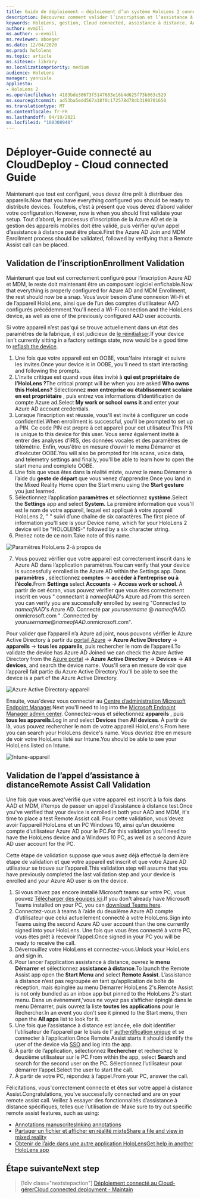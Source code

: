 ```yaml
---
title: Guide de déploiement – déploiement d’un système HoloLens 2 connecté au Cloud à grande échelle avec l’assistance à distance-déployer
description: Découvrez comment valider l’inscription et l’assistance à distance pour les appareils HoloLens sur un réseau connecté au Cloud.
keywords: HoloLens, gestion, Cloud connected, assistance à distance, AAD, Azure AD, MDM, gestion des appareils mobiles
author: evmill
ms.author: v-evmill
ms.reviewer: aboeger
ms.date: 12/04/2020
ms.prod: hololens
ms.topic: article
ms.sitesec: library
ms.localizationpriority: medium
audience: HoloLens
manager: yannisle
appliesto:
- HoloLens 2
ms.openlocfilehash: 4183bde30673f5147683e16b4d625f73b063c529
ms.sourcegitcommit: ad53ba5edd567a18f0c172578d78db3190701650
ms.translationtype: MT
ms.contentlocale: fr-FR
ms.lasthandoff: 04/19/2021
ms.locfileid: "108308940"
---
```

# <a name="deploy---cloud-connected-guide"></a><span data-ttu-id="d175f-104">Déployer-Guide connecté au Cloud</span><span class="sxs-lookup"><span data-stu-id="d175f-104">Deploy - Cloud connected Guide</span></span>

<span data-ttu-id="d175f-105">Maintenant que tout est configuré, vous devez être prêt à distribuer des appareils.</span><span class="sxs-lookup"><span data-stu-id="d175f-105">Now that you have everything configured you should be ready to distribute devices.</span></span> <span data-ttu-id="d175f-106">Toutefois, c’est à présent que vous devez d’abord valider votre configuration.</span><span class="sxs-lookup"><span data-stu-id="d175f-106">However, now is when you should first validate your setup.</span></span> <span data-ttu-id="d175f-107">Tout d’abord, le processus d’inscription de la Azure AD et de la gestion des appareils mobiles doit être validé, puis vérifier qu’un appel d’assistance à distance peut être placé.</span><span class="sxs-lookup"><span data-stu-id="d175f-107">First the Azure AD Join and MDM Enrollment process should be validated, followed by verifying that a Remote Assist call can be placed.</span></span>

## <a name="enrollment-validation"></a><span data-ttu-id="d175f-108">Validation de l’inscription</span><span class="sxs-lookup"><span data-stu-id="d175f-108">Enrollment Validation</span></span>

<span data-ttu-id="d175f-109">Maintenant que tout est correctement configuré pour l’inscription Azure AD et MDM, le reste doit maintenant être un composant logiciel enfichable.</span><span class="sxs-lookup"><span data-stu-id="d175f-109">Now that everything is properly configured for Azure AD and MDM Enrollment, the rest should now be a snap.</span></span> <span data-ttu-id="d175f-110">Vous&#39;avoir besoin d’une connexion Wi-Fi et de l’appareil HoloLens, ainsi que de l’un des comptes d’utilisateur AAD configurés précédemment.</span><span class="sxs-lookup"><span data-stu-id="d175f-110">You&#39;ll need a Wi-Fi connection and the HoloLens device, as well as one of the previously configured AAD user accounts.</span></span>

<span data-ttu-id="d175f-111">Si votre appareil n’est pas&#39;qui se trouve actuellement dans un état des paramètres de la fabrique, il est judicieux de [le réinitialiser](https://docs.microsoft.com/hololens/hololens-recovery#clean-reflash-the-device).</span><span class="sxs-lookup"><span data-stu-id="d175f-111">If your device isn&#39;t currently sitting in a factory settings state, now would be a good time to [reflash the device](https://docs.microsoft.com/hololens/hololens-recovery#clean-reflash-the-device).</span></span>

1. <span data-ttu-id="d175f-112">Une fois que votre appareil est en OOBE, vous&#39;faire interagir et suivre les invites.</span><span class="sxs-lookup"><span data-stu-id="d175f-112">Once your device is in OOBE, you&#39;ll need to start interacting and following the prompts.</span></span> 
1. <span data-ttu-id="d175f-113">L’invite critique est quand vous êtes invité à **qui est propriétaire de l’HoloLens ?**</span><span class="sxs-lookup"><span data-stu-id="d175f-113">The critical prompt will be when you are asked **Who owns this HoloLens?**</span></span> <span data-ttu-id="d175f-114">Sélectionnez **mon entreprise ou établissement scolaire en est propriétaire** , puis entrez vos informations d’identification de compte Azure ad.</span><span class="sxs-lookup"><span data-stu-id="d175f-114">Select **My work or school owns it** and enter your Azure AD account credentials.</span></span>
1. <span data-ttu-id="d175f-115">Lorsque l’inscription est réussie, vous&#39;ll est invité à configurer un code confidentiel.</span><span class="sxs-lookup"><span data-stu-id="d175f-115">When enrollment is successful, you&#39;ll be prompted to set up a PIN.</span></span> <span data-ttu-id="d175f-116">Ce code PIN est propre à cet appareil pour cet utilisateur.</span><span class="sxs-lookup"><span data-stu-id="d175f-116">This PIN is unique to this device for this user.</span></span> <span data-ttu-id="d175f-117">Vous serez également invité à entrer des analyses d’IRIS, des données vocales et des paramètres de télémétrie. Enfin, vous&#39;être en mesure d’ouvrir le menu Démarrer et d’exécuter OOBE.</span><span class="sxs-lookup"><span data-stu-id="d175f-117">You will also be prompted for Iris scans, voice data, and telemetry settings and finally, you&#39;ll be able to learn how to open the start menu and complete OOBE.</span></span>
1. <span data-ttu-id="d175f-118">Une fois que vous êtes dans la réalité mixte, ouvrez le menu Démarrer à l’aide du **geste de départ** que vous venez d’apprendre.</span><span class="sxs-lookup"><span data-stu-id="d175f-118">Once you land in the Mixed Reality Home open the Start menu using the **Start gesture** you just learned.</span></span>
1. <span data-ttu-id="d175f-119">Sélectionnez l’application **paramètres** et sélectionnez **système.**</span><span class="sxs-lookup"><span data-stu-id="d175f-119">Select the **Settings** app and select **System.**</span></span> <span data-ttu-id="d175f-120">La première information que vous&#39;ll est le nom de votre appareil, lequel est appliqué à votre appareil HoloLens 2, &quot; &quot; suivi d’une chaîne de six caractères.</span><span class="sxs-lookup"><span data-stu-id="d175f-120">The first piece of information you&#39;ll see is your Device name, which for your HoloLens 2 device will be &quot;HOLOLENS-&quot; followed by a six character string.</span></span>
1. <span data-ttu-id="d175f-121">Prenez note de ce nom.</span><span class="sxs-lookup"><span data-stu-id="d175f-121">Take note of this name.</span></span>

![Paramètres HoloLens 2-à propos de](./images/hololens2-settings-about.jpg)

7. <span data-ttu-id="d175f-123">Vous pouvez vérifier que votre appareil est correctement inscrit dans le Azure AD dans l’application paramètres.</span><span class="sxs-lookup"><span data-stu-id="d175f-123">You can verify that your device is successfully enrolled in the Azure AD within the Settings app.</span></span> <span data-ttu-id="d175f-124">Dans **paramètres** , sélectionnez **comptes**  ->  **accéder à l’entreprise ou à l’école**.</span><span class="sxs-lookup"><span data-stu-id="d175f-124">From **Settings** select **Accounts** -> **Access work or school**.</span></span> <span data-ttu-id="d175f-125">À partir de cet écran, vous pouvez vérifier que vous êtes correctement inscrit en vous &quot; connectant à _nameofAAD_&#39;s Azure ad.</span><span class="sxs-lookup"><span data-stu-id="d175f-125">From this screen you can verify you are successfully enrolled by seeing &quot;Connected to _nameofAAD_&#39;s Azure AD.</span></span> <span data-ttu-id="d175f-126">Connecté par _yourusername_ @ _nameofAAD_. onmicrosoft.com &quot; .</span><span class="sxs-lookup"><span data-stu-id="d175f-126">Connected by _yourusername_@_nameofAAD_.onmicrosoft.com&quot;.</span></span>


<span data-ttu-id="d175f-127">Pour valider que l’appareil n’a Azure ad joint, nous pouvons vérifier le Azure Active Directory à partir du [portail Azure](https://portal.azure.com/#home)  ->  **Azure Active Directory**  ->  **appareils**  ->  **tous les appareils**, puis rechercher le nom de l’appareil.</span><span class="sxs-lookup"><span data-stu-id="d175f-127">To validate the device has Azure AD Joined we can check the Azure Active Directory from the [Azure portal](https://portal.azure.com/#home) -> **Azure Active Directory** -> **Devices** -> **All devices**, and search the device name.</span></span> <span data-ttu-id="d175f-128">Vous&#39;ll sera en mesure de voir que l’appareil fait partie du Azure Active Directory.</span><span class="sxs-lookup"><span data-stu-id="d175f-128">You&#39;ll be able to see the device is a part of the Azure Active Directory.</span></span>


![Azure Active Directory-appareil](./images/aad-enrollment.png)

<span data-ttu-id="d175f-130">Ensuite, vous&#39;devez vous connecter au [Centre d’administration Microsoft Endpoint Manager](https://endpoint.microsoft.com/#home).</span><span class="sxs-lookup"><span data-stu-id="d175f-130">Next you&#39;ll need to log into the [Microsoft Endpoint Manager admin center](https://endpoint.microsoft.com/#home).</span></span> <span data-ttu-id="d175f-131">Connectez-vous et sélectionnez **appareils** , puis **tous les appareils**.</span><span class="sxs-lookup"><span data-stu-id="d175f-131">Log in and select **Devices** then **All devices**.</span></span> <span data-ttu-id="d175f-132">À partir de là, vous pouvez rechercher le nom de votre appareil HoloLens&#39;s.</span><span class="sxs-lookup"><span data-stu-id="d175f-132">From here you can search your HoloLens device&#39;s name.</span></span> <span data-ttu-id="d175f-133">Vous devriez être en mesure de voir votre HoloLens listé sur Intune.</span><span class="sxs-lookup"><span data-stu-id="d175f-133">You should be able to see your HoloLens listed on Intune.</span></span>

![Intune-appareil](./images/endpoint-all-devices-enrolled.png)

## <a name="remote-assist-call-validation"></a><span data-ttu-id="d175f-135">Validation de l’appel d’assistance à distance</span><span class="sxs-lookup"><span data-stu-id="d175f-135">Remote Assist Call Validation</span></span>

<span data-ttu-id="d175f-136">Une fois que vous avez&#39;vérifié que votre appareil est inscrit à la fois dans AAD et MDM, il&#39;temps de passer un appel d’assistance à distance test.</span><span class="sxs-lookup"><span data-stu-id="d175f-136">Once you&#39;ve verified that your device is enrolled in both your AAD and MDM, it&#39;s time to place a test Remote Assist call.</span></span> <span data-ttu-id="d175f-137">Pour cette validation, vous&#39;devez avoir l’appareil HoloLens et un PC Windows 10, ainsi qu’un deuxième compte d’utilisateur Azure AD pour le PC.</span><span class="sxs-lookup"><span data-stu-id="d175f-137">For this validation you&#39;ll need to have the HoloLens device and a Windows 10 PC, as well as a second Azure AD user account for the PC.</span></span>

<span data-ttu-id="d175f-138">Cette étape de validation suppose que vous avez déjà effectué la dernière étape de validation et que votre appareil est inscrit et que votre Azure AD utilisateur se trouve sur l’appareil.</span><span class="sxs-lookup"><span data-stu-id="d175f-138">This validation step will assume that you have previously completed the last validation step and your device is enrolled and your Azure AD user is on the device.</span></span>


1. <span data-ttu-id="d175f-139">Si vous n’avez pas encore installé Microsoft teams sur votre PC, vous pouvez [Télécharger des équipes ici](https://www.microsoft.com/microsoft-365/microsoft-teams/download-app).</span><span class="sxs-lookup"><span data-stu-id="d175f-139">If you don't already have Microsoft Teams installed on your PC, you can [download Teams here](https://www.microsoft.com/microsoft-365/microsoft-teams/download-app).</span></span>
2. <span data-ttu-id="d175f-140">Connectez-vous à teams à l’aide du deuxième Azure AD compte d’utilisateur que celui actuellement connecté à votre HoloLens.</span><span class="sxs-lookup"><span data-stu-id="d175f-140">Sign into Teams using the second  Azure AD user account than the one currently signed into your HoloLens.</span></span> <span data-ttu-id="d175f-141">Une fois que vous êtes connecté à votre PC, vous êtes prêt à recevoir l’appel.</span><span class="sxs-lookup"><span data-stu-id="d175f-141">Once signed in your PC you will be ready to receive the call.</span></span>
3. <span data-ttu-id="d175f-142">Déverrouillez votre HoloLens et connectez-vous.</span><span class="sxs-lookup"><span data-stu-id="d175f-142">Unlock your HoloLens and sign in.</span></span>
4. <span data-ttu-id="d175f-143">Pour lancer l’application assistance à distance, ouvrez le **menu Démarrer** et sélectionnez **assistance à distance**.</span><span class="sxs-lookup"><span data-stu-id="d175f-143">To launch the Remote Assist app open the **Start Menu** and select **Remote Assist**.</span></span> <span data-ttu-id="d175f-144">L’assistance à distance n’est pas regroupée en tant qu’application de boîte de réception, mais épinglée au menu Démarrer HoloLens 2&#39;s.</span><span class="sxs-lookup"><span data-stu-id="d175f-144">Remote Assist is not only bundled as an inbox app but pinned to the HoloLens 2&#39;s start menu.</span></span> <span data-ttu-id="d175f-145">Dans un événement,&#39;vous ne voyez pas s’afficher épinglé dans le menu Démarrer, puis ouvrez la liste **toutes les applications** pour le Rechercher.</span><span class="sxs-lookup"><span data-stu-id="d175f-145">In an event you don&#39;t see it pinned to the Start menu, then open the **All apps** list to look for it.</span></span>
5. <span data-ttu-id="d175f-146">Une fois que l’assistance à distance est lancée, elle doit identifier l’utilisateur de l’appareil par le biais de l' [authentification unique](https://docs.microsoft.com/azure/active-directory/manage-apps/what-is-single-sign-on) et se connecter à l’application.</span><span class="sxs-lookup"><span data-stu-id="d175f-146">Once Remote Assist starts it should identify the user of the device via [SSO](https://docs.microsoft.com/azure/active-directory/manage-apps/what-is-single-sign-on) and log into the app.</span></span>
6. <span data-ttu-id="d175f-147">À partir de l’application, sélectionnez **Rechercher** et recherchez le deuxième utilisateur sur le PC.</span><span class="sxs-lookup"><span data-stu-id="d175f-147">From within the app, select **Search** and search for the second user on the PC.</span></span> <span data-ttu-id="d175f-148">Sélectionnez l’utilisateur pour démarrer l’appel.</span><span class="sxs-lookup"><span data-stu-id="d175f-148">Select the user to start the call.</span></span>
7. <span data-ttu-id="d175f-149">À partir de votre PC, répondez à l’appel.</span><span class="sxs-lookup"><span data-stu-id="d175f-149">From your PC, answer the call.</span></span>

<span data-ttu-id="d175f-150">Félicitations, vous&#39;correctement connecté et êtes sur votre appel à distance Assist.</span><span class="sxs-lookup"><span data-stu-id="d175f-150">Congratulations, you&#39;ve successfully connected and are on your remote assist call.</span></span> <span data-ttu-id="d175f-151">Veillez à essayer des fonctionnalités d’assistance à distance spécifiques, telles que l’utilisation de :</span><span class="sxs-lookup"><span data-stu-id="d175f-151">Make sure to try out specific remote assist features, such as using:</span></span>

- [<span data-ttu-id="d175f-152">Annotations manuscrites</span><span class="sxs-lookup"><span data-stu-id="d175f-152">Inking annotations</span></span>](https://docs.microsoft.com/dynamics365/mixed-reality/remote-assist/add-annotations-hololens)
- [<span data-ttu-id="d175f-153">Partager un fichier et afficher en réalité mixte</span><span class="sxs-lookup"><span data-stu-id="d175f-153">Share a file and view in mixed reality</span></span>](https://docs.microsoft.com/dynamics365/mixed-reality/remote-assist/display-save-files)
- [<span data-ttu-id="d175f-154">Obtenir de l’aide dans une autre application HoloLens</span><span class="sxs-lookup"><span data-stu-id="d175f-154">Get help in another HoloLens app</span></span>](https://docs.microsoft.com/dynamics365/mixed-reality/remote-assist/get-help-hololens-app-hololens)

## <a name="next-step"></a><span data-ttu-id="d175f-155">Étape suivante</span><span class="sxs-lookup"><span data-stu-id="d175f-155">Next step</span></span>

> [!div class="nextstepaction"]
> [<span data-ttu-id="d175f-156">Déploiement connecté au Cloud-gérer</span><span class="sxs-lookup"><span data-stu-id="d175f-156">Cloud connected deployment - Maintain</span></span>](hololens2-cloud-connected-maintain.md)